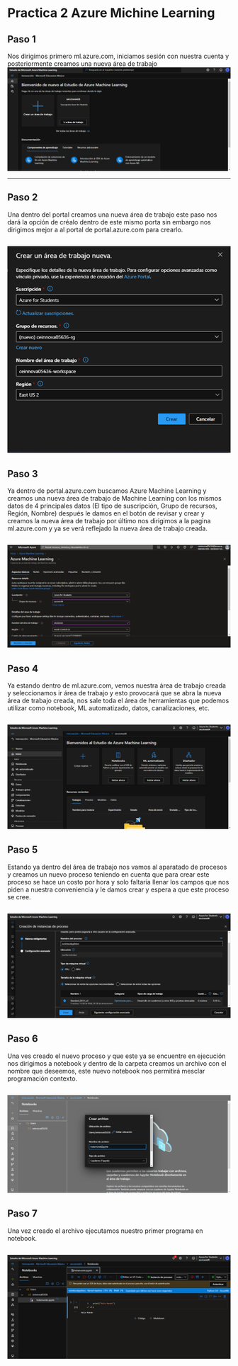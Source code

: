 # Practica 2 Azure Michine Learning  

## Paso 1  

Nos dirigimos primero ml.azure.com, iniciamos sesión con nuestra cuenta y posteriormente creamos una nueva área de trabajo  
![ ml.azure.com](https://github.com/aldodanielle/Practica2_Azure_Michine_Learning-/blob/main/Imagenes/1.png)

---------------------------------------------------
## Paso 2  

Una dentro del portal creamos una nueva área de trabajo este paso nos dará la opción de créalo dentro de este mismo porta sin embargo nos dirigimos mejor a al portal de portal.azure.com para crearlo.  

![nueva área de trabajo en ml.azure.com](https://github.com/aldodanielle/Practica2_Azure_Michine_Learning-/blob/main/Imagenes/2.png)
---------------------------------------------------
## Paso 3  

Ya dentro de portal.azure.com buscamos Azure Machine Learning y creamos una nueva área de trabajo de Machine Learning con los mismos datos de 4 principales datos (El tipo de suscripción, Grupo de recursos, Región, Nombre) después le damos en el botón de revisar y crear y creamos la nueva área de trabajo por último nos dirigimos a la pagina ml.azure.com y ya se verá reflejado la nueva área de trabajo creada.  

![creación de área de trabajo Machine Learning](https://github.com/aldodanielle/Practica2_Azure_Michine_Learning-/blob/main/Imagenes/3.png)
---------------------------------------------------
## Paso 4  

Ya estando dentro de ml.azure.com, vemos nuestra área de trabajo creada y seleccionamos ir área de trabajo y esto provocará que se abra la nueva área de trabajo creada, nos sale toda el área de herramientas que podemos utilizar como notebook, ML automatizado, datos, canalizaciones, etc.  

![área de trabajo seccionesIA](https://github.com/aldodanielle/Practica2_Azure_Michine_Learning-/blob/main/Imagenes/4.png)
---------------------------------------------------
## Paso 5  

Estando ya dentro del área de trabajo nos vamos al aparatado de procesos y creamos un nuevo proceso teniendo en cuenta que para crear este proceso se hace un costo por hora y solo faltaría llenar los campos que nos piden a nuestra conveniencia y le damos crear y espera a que este proceso se cree.  

![creación de un proceso](https://github.com/aldodanielle/Practica2_Azure_Michine_Learning-/blob/main/Imagenes/5.png)
---------------------------------------------------
## Paso 6  

Una ves creado el nuevo proceso y que este ya se encuentre en ejecución nos dirigimos a notebook y dentro de la carpeta creamos un archivo con el nombre que deseemos, este nuevo notebook nos permitirá mesclar programación contexto.  

![creación de un archivo en notebook](https://github.com/aldodanielle/Practica2_Azure_Michine_Learning-/blob/main/Imagenes/6.png)
---------------------------------------------------
## Paso 7  

Una vez creado el archivo ejecutamos nuestro primer programa en notebook.  

![hola mundo](https://github.com/aldodanielle/Practica2_Azure_Michine_Learning-/blob/main/Imagenes/7.png)
---------------------------------------------------
